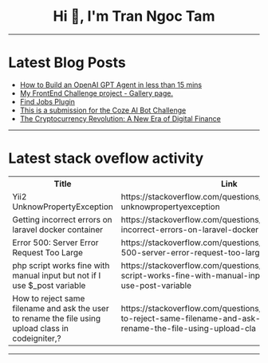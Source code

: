 <h1 align="center">Hi 👋, I'm Tran Ngoc Tam</h1>

---

# Latest Blog Posts 
<!-- BLOG-POST-LIST:START -->
- [How to Build an OpenAI GPT Agent in less than 15 mins](https://dev.to/vishalmysore/how-to-build-an-openai-gpt-agent-in-less-than-15-mins-1npg)
- [My FrontEnd Challenge project - Gallery page.](https://dev.to/chetachukwu025/my-frontend-challenge-project-gallery-page-557e)
- [Find Jobs Plugin](https://dev.to/jasmin/find-jobs-plugin-56e9)
- [This is a submission for the Coze AI Bot Challenge](https://dev.to/zeroxdesignx/this-is-a-submission-for-the-coze-ai-bot-challenge-208)
- [The Cryptocurrency Revolution: A New Era of Digital Finance](https://dev.to/heather138/the-cryptocurrency-revolution-a-new-era-of-digital-finance-3ifa)
<!-- BLOG-POST-LIST:END -->

---

# Latest stack oveflow activity
<table>
  <tr><th>Title</th><th>Link</th></tr>
  <!-- STACKOVERFLOW:START --><tr><td>Yii2 UnknowPropertyException</td><td>https://stackoverflow.com/questions/78399878/yii2-unknowpropertyexception</td></tr><tr><td>Getting incorrect errors on laravel docker container</td><td>https://stackoverflow.com/questions/78399842/getting-incorrect-errors-on-laravel-docker-container</td></tr><tr><td>Error 500: Server Error Request Too Large</td><td>https://stackoverflow.com/questions/78399841/error-500-server-error-request-too-large</td></tr><tr><td>php script works fine with manual input but not if I use $_post variable</td><td>https://stackoverflow.com/questions/78399820/php-script-works-fine-with-manual-input-but-not-if-i-use-post-variable</td></tr><tr><td>How to reject same filename and ask the user to rename the file using upload class in codeigniter,?</td><td>https://stackoverflow.com/questions/78399814/how-to-reject-same-filename-and-ask-the-user-to-rename-the-file-using-upload-cla</td></tr><!-- STACKOVERFLOW:END -->
</table>

---


